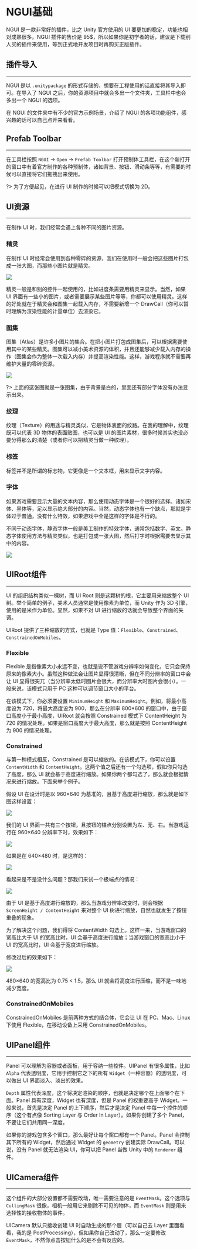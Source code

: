 # NGUI基础

NGUI 是一款非常好的插件，比之 Unity 官方使用的 UI 要更加的稳定，功能也相对成熟很多。NGUI 插件的售价是 95$，所以如果你是初学者的话，建议是下载别人买的插件来使用，等到正式地开发项目时再购买正版插件。

## 插件导入

---

NGUI 是以 `.unitypackage` 的形式存储的，想要在工程使用的话直接将其导入即可。在导入了 NGUI 之后，你的资源项目中就会多出一个文件夹，工具栏中也会多出一个 NGUI 的选项。

在 NGUI 的文件夹中有不少的官方示例场景，介绍了 NGUI 的各项功能组件，感兴趣的话可以自己点开来看看。

## Prefab Toolbar

---

在工具栏按照 `NGUI` -> `Open` -> `Prefab Toolbar` 打开预制体工具栏，在这个新打开的窗口中有着官方制作的各种预制体，诸如背景、按钮、滑动条等等，有需要的时候可以直接将它们拖拽出来使用。

?> 为了方便起见，在进行 UI 制作的时候可以把模式切换为 2D。

## UI资源

---

在制作 UI 时，我们经常会遇上各种不同的图片资源。

### 精灵

在制作 UI 时经常会使用到各种零碎的资源，我们在使用时一般会把这些图片打包成一张大图，而那些小图片就是精灵。

![](http://cdn.fantasticmiao.cn/image/post/U3D/NGUI%E5%9F%BA%E7%A1%80/23.png)

精灵一般是和别的控件一起使用的，比如进度条需要用精灵来显示。当然，如果 UI 界面有一些小的图片，或者需要展示某些图片等等，你都可以使用精灵。这样的好处就在于精灵会和图集一起载入内存，不需要新增一个 DrawCall（你可以暂时理解为渲染性能的计量单位）去渲染它。

### 图集

图集（Atlas）是许多小图片的集合。在把小图片打包成图集后，可以根据需要使用其中的某些精灵。图集可以减小美术资源的体积，并且还能够减少载入内存的操作（图集会作为整体一次载入内存）并提高渲染性能。这样，游戏程序就不需要再维护大量的零碎资源。

![](http://cdn.fantasticmiao.cn/image/post/U3D/NGUI%E5%9F%BA%E7%A1%80/20.png)

?> 上面的这张图就是一张图集，由于背景是白的，里面还有部分字体没有办法显示出来。

### 纹理

纹理（Texture）的用途与精灵类似，它是物体表面的纹路。在我的理解中，纹理既可以代表 3D 物体的表面贴图，也可以是 UI 的图片素材，很多时候其实也没必要分得那么的清楚（或者你可以把精灵当做一种纹理）。

### 标签

标签并不是所谓的标志物，它更像是一个文本框，用来显示文字内容。

### 字体

如果游戏需要显示大量的文本内容，那么使用动态字体是一个很好的选择。诸如宋体、黑体等，足以显示绝大部分的内容。当然，动态字体也有一个缺点，那就是字体过于普通，没有什么特效，如果游戏中全是这样的字体是不行的。

不同于动态字体，静态字体一般是美工制作的特效字体，通常包括数字、英文。静态字体使用方法与精灵类似，也是打包成一张大图，然后打字时根据需要去显示其中的内容。

![](http://cdn.fantasticmiao.cn/image/post/U3D/NGUI%E5%9F%BA%E7%A1%80/24.png)

## UIRoot组件

---

UI 的组织结构类似一棵树，而 UI Root 则是这颗树的根，它主要用来缩放整个 UI 树。举个简单的例子，美术人员通常是使用像素为单位，而 Unity 作为 3D 引擎，使用的是米作为单位。显然，如果不对 UI 进行缩放的话就会导致整个界面的失调。

UIRoot 提供了三种缩放的方式，也就是 Type 值：`Flexible`、`Constrained`、`ConstrainedOnMobiles`。

### Flexible

Flexible 是指像素大小永远不变，也就是说不管游戏分辨率如何变化，它只会保持原来的像素大小。虽然这种做法会让图片显得很清晰，但在不同分辨率的窗口中会让 UI 显得很突兀（当分辨率太低时图片会很大，而分辨率大时图片会很小）。一般来说，该模式只用于 PC 这种可以调节窗口大小的平台。

在该模式下，你必须要设置 `MinimumHeight` 和 `MaximumHeight`。例如，将最小高度设为 720，将最大高度设为 900，那么在分辨率 800*600 的窗口中，由于窗口高度小于最小高度，UIRoot 就会按照 Constrained 模式下 ContentHeight 为 720 的情况处理。如果是窗口高度大于最大高度，那么就是按照 ContentHeight 为 900 的情况处理。

### Constrained

与第一种模式相反，Constrained 是可以缩放的。在该模式下，你可以设置 `ContentWidth` 和 `ContentHeight`。这两个值之后还有一个勾选项，假如你只勾选了高度，那么 UI 就会基于高度进行缩放。如果你两个都勾选了，那么就会根据情况来进行缩放。下面来举个例子。

假设 UI 在设计时是以 960×640 为基准的，且基于高度进行缩放，那么就是如下图这样设置：

![](http://cdn.fantasticmiao.cn/image/post/U3D/NGUI%E5%9F%BA%E7%A1%80/58.png)

我们的 UI 界面一共有三个按钮，且按钮的锚点分别设置为左、无、右。当游戏运行在 960×640 分辨率下时，效果如下：

![](http://cdn.fantasticmiao.cn/image/post/U3D/NGUI%E5%9F%BA%E7%A1%80/59.png)

如果是在 640×480 时，是这样的：

![](http://cdn.fantasticmiao.cn/image/post/U3D/NGUI%E5%9F%BA%E7%A1%80/60.png)

看起来是不是没什么问题？那我们来试一个极端点的情况：

![](http://cdn.fantasticmiao.cn/image/post/U3D/NGUI%E5%9F%BA%E7%A1%80/61.png)

由于 UI 是基于高度进行缩放的，那么当游戏分辨率改变时，则会根据 `ScreenHeight / ContentHeight` 来对整个 UI 树进行缩放，自然也就发生了按钮重叠的现象。

为了解决这个问题，我们得将 ContentWidth 勾选上。这样一来，当游戏窗口的宽高比大于 UI 的宽高比时，UI 会基于高度进行缩放；当游戏窗口的宽高比小于 UI 的宽高比时，UI 会基于宽度进行缩放。

修改过后的效果如下：

![](http://cdn.fantasticmiao.cn/image/post/U3D/NGUI%E5%9F%BA%E7%A1%80/62.png)

480×640 的宽高比为 0.75 < 1.5，那么 UI 就会将高度进行压缩，而不是一味地减少宽度。

### ConstrainedOnMobiles

ConstrainedOnMobiles 是前两种方式的结合体，它会让 UI 在 PC、Mac、Linux 下使用 Flexible，在移动设备上采用 ConstrainedOnMobiles。

## UIPanel组件

---

Panel 可以理解为容器或者面板，用于容纳一些控件。UIPanel 有很多属性，比如 `Alpha` 代表透明度，它用于控制它之下的所有 `Widget`（一种容器）的透明度，可以做出 UI 界面淡入、淡出的效果。

`Depth` 属性代表深度，这个将决定渲染的顺序，也就是决定哪个在上面哪个在下面。Panel 具有深度，Widget 也有深度，但是 Panel 的权重要高于 Widget。一般来说，首先是决定 Panel 的上下顺序，然后才是决定 Panel 中每一个控件的顺序（这个有点像 Sorting Layer 与 Order In Layer）。如果你创建了多个 Panel，不要让它们共用同一深度。

如果你的游戏包含多个窗口，那么最好让每个窗口都有一个 Panel。Panel 会控制其下所有的 Widget，然后通过 Widget 的 `geometry` 创建实际 DrawCall。可以说，没有 Panel 就无法渲染 UI，你可以把 Panel 当做 Unity 中的 `Renderer` 组件。

## UICamera组件

---

这个组件的大部分设置都不需要改动，唯一需要注意的是 `EventMask`。这个选项与 `CullingMask` 很像，相机一般用它来剔除不可见的物体，而 `EventMask` 则是用来选择性的接收物体的事件。

UICamera 默认只接收创建 UI 时自动生成的那个层（可以自己去 Layer 里面看看，我的是 PostProcessing），但如果你自己改动了，那么一定要修改 `EventMask`，不然你点击按钮什么的是不会有反应的。